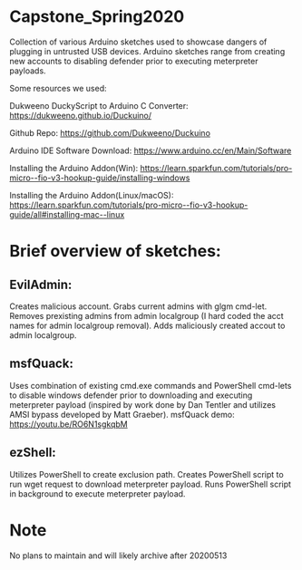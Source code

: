# Capstone_Spring2020
Collection of various Arduino sketches used to showcase dangers of plugging in untrusted USB devices.  Arduino sketches range from creating new accounts to disabling defender prior to executing meterpreter payloads.

Some resources we used:

Dukweeno DuckyScript to Arduino C Converter: https://dukweeno.github.io/Duckuino/

Github Repo: https://github.com/Dukweeno/Duckuino

Arduino IDE Software Download: https://www.arduino.cc/en/Main/Software

Installing the Arduino Addon(Win): https://learn.sparkfun.com/tutorials/pro-micro--fio-v3-hookup-guide/installing-windows

Installing the Arduino Addon(Linux/macOS): https://learn.sparkfun.com/tutorials/pro-micro--fio-v3-hookup-guide/all#installing-mac--linux


# Brief overview of sketches:

EvilAdmin:
----------
Creates malicious account. Grabs current admins with glgm cmd-let.  Removes prexisting admins from admin localgroup (I hard coded the acct names for admin localgroup removal).  Adds maliciously created accout to admin localgroup.


msfQuack:
---------
Uses combination of existing cmd.exe commands and PowerShell cmd-lets to disable windows defender prior to downloading and executing meterpreter payload (inspired by work done by Dan Tentler and utilizes AMSI bypass developed by Matt Graeber).
msfQuack demo: 
https://youtu.be/RO6N1sgkqbM

ezShell:
--------
Utilizes PowerShell to create exclusion path.  Creates PowerShell script to run wget request to download meterpreter payload.  Runs PowerShell script in background to execute meterpreter payload.


# Note
No plans to maintain and will likely archive after 20200513


